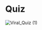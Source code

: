 # Quiz

![Viral_Quiz (1)](https://user-images.githubusercontent.com/48014118/54496137-e21f7800-48e3-11e9-85f3-2b82aab718fe.gif)
